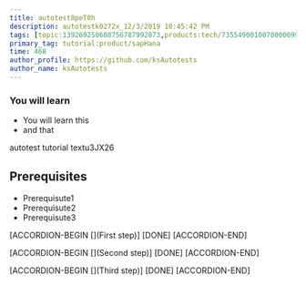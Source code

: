 ```yaml
---
title: autotest8peT0h
description: autotestk0272x_12/3/2019 10:45:42 PM
tags: [topic:139269250608756787992873,products:tech/73554900100700000996,tutorial:experience/advanced]
primary_tag: tutorial:product/sapHana
time: 468
author_profile: https://github.com/ksAutotests
author_name: ksAutotests
---
```

### You will learn
- You will learn this
- and that

autotest tutorial textu3JX26

## Prerequisites
- Prerequisute1
- Prerequisute2
- Prerequisute3

[ACCORDION-BEGIN [](First step)]
[DONE]
[ACCORDION-END]

[ACCORDION-BEGIN [](Second step)]
[DONE]
[ACCORDION-END]

[ACCORDION-BEGIN [](Third step)]
[DONE]
[ACCORDION-END]

